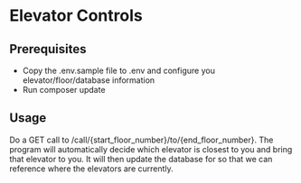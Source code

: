 # Elevator Controls

## Prerequisites
- Copy the .env.sample file to .env and configure you elevator/floor/database information
- Run composer update

## Usage
Do a GET call to /call/{start_floor_number}/to/{end_floor_number}. The program will automatically decide
which elevator is closest to you and bring that elevator to you. It will then update the database for
so that we can reference where the elevators are currently.
